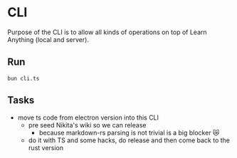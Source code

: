 # CLI

Purpose of the CLI is to allow all kinds of operations on top of Learn Anything (local and server).

## Run

```
bun cli.ts
```

## Tasks

- move ts code from electron version into this CLI
  - pre seed Nikita's wiki so we can release
    - because markdown-rs parsing is not trivial is a big blocker 😿
  - do it with TS and some hacks, do release and then come back to the rust version
